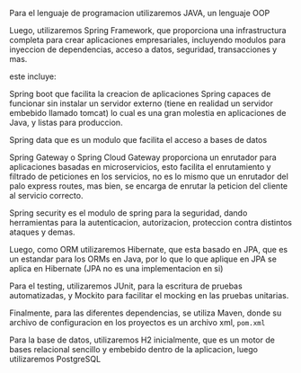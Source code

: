 
Para el lenguaje de programacion utilizaremos JAVA, un lenguaje OOP

Luego, utilizaremos Spring Framework, que proporciona una infrastructura completa para crear aplicaciones empresariales, incluyendo modulos para inyeccion de dependencias, acceso a datos, seguridad, transacciones y mas.

este incluye:

Spring boot que facilita la creacion de aplicaciones Spring capaces de funcionar sin instalar un servidor externo (tiene en realidad un servidor embebido llamado tomcat) lo cual es una gran molestia en aplicaciones de Java, y listas para produccion.

Spring data que es un modulo que facilita el acceso a bases de datos

Spring Gateway  o Spring Cloud Gateway proporciona un enrutador para aplicaciones basadas en microservicios, esto facilita el enrutamiento y filtrado de peticiones en los servicios, no es lo mismo que un enrutador del palo express routes, mas bien, se encarga de enrutar la peticion del cliente al servicio correcto. 

Spring security es el modulo de spring para la seguridad, dando herramientas para la autenticacion, autorizacion, proteccion contra distintos ataques y demas.

Luego, como ORM utilizaremos Hibernate, que esta basado en JPA, que es un estandar para los ORMs en Java, por lo que lo que aplique en JPA se aplica en Hibernate (JPA no es una implementacion en si)

Para el testing, utilizaremos JUnit, para la escritura de pruebas automatizadas, y Mockito para facilitar el mocking en las pruebas unitarias.

Finalmente, para las diferentes dependencias, se utiliza Maven, donde su archivo de configuracion en los proyectos es un archivo xml, `pom.xml`

Para la base de datos, utilizaremos H2 inicialmente, que es un motor de bases relacional sencillo y embebido dentro de la aplicacion, luego utilizaremos PostgreSQL
